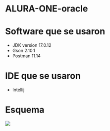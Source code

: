# ALURA-ONE-oracle
# Software que se usaron
- JDK version 17.0.12
- Gson 2.10.1
- Postman 11.14
# IDE que se usaron
- Intellij
# Esquema
![](https://user-images.githubusercontent.com/23145752/37839216-e2ce22ca-2edf-11e8-96f7-3629b2b164ad.jpg)
